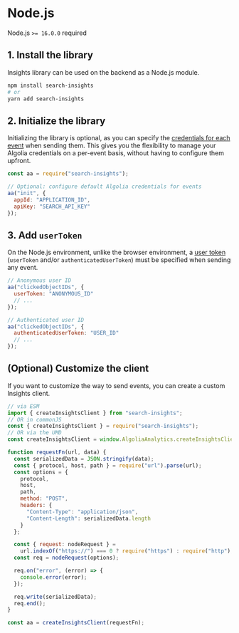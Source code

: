 # Node.js

Node.js `>= 16.0.0` required

## 1. Install the library

Insights library can be used on the backend as a Node.js module.

```bash
npm install search-insights
# or
yarn add search-insights
```

## 2. Initialize the library

Initializing the library is optional, as you can specify the [credentials for each event](https://www.algolia.com/doc/api-reference/api-methods/send-events/#method-param-additionalparams) when sending them.
This gives you the flexibility to manage your Algolia credentials on a per-event basis, without having to configure them upfront.

```js
const aa = require("search-insights");

// Optional: configure default Algolia credentials for events
aa("init", {
  appId: "APPLICATION_ID",
  apiKey: "SEARCH_API_KEY"
});
```

## 3. Add `userToken`

On the Node.js environment, unlike the browser environment, a [user token](https://www.algolia.com/doc/guides/sending-events/concepts/usertoken) (`userToken` and/or `authenticatedUserToken`) must be specified when sending any event.

```js
// Anonymous user ID
aa("clickedObjectIDs", {
  userToken: "ANONYMOUS_ID"
  // ...
});

// Authenticated user ID
aa("clickedObjectIDs", {
  authenticatedUserToken: "USER_ID"
  // ...
});
```

## (Optional) Customize the client

If you want to customize the way to send events, you can create a custom Insights client.

```js
// via ESM
import { createInsightsClient } from "search-insights";
// OR in commonJS
const { createInsightsClient } = require("search-insights");
// OR via the UMD
const createInsightsClient = window.AlgoliaAnalytics.createInsightsClient;

function requestFn(url, data) {
  const serializedData = JSON.stringify(data);
  const { protocol, host, path } = require("url").parse(url);
  const options = {
    protocol,
    host,
    path,
    method: "POST",
    headers: {
      "Content-Type": "application/json",
      "Content-Length": serializedData.length
    }
  };

  const { request: nodeRequest } =
    url.indexOf("https://") === 0 ? require("https") : require("http");
  const req = nodeRequest(options);

  req.on("error", (error) => {
    console.error(error);
  });

  req.write(serializedData);
  req.end();
}

const aa = createInsightsClient(requestFn);
```
